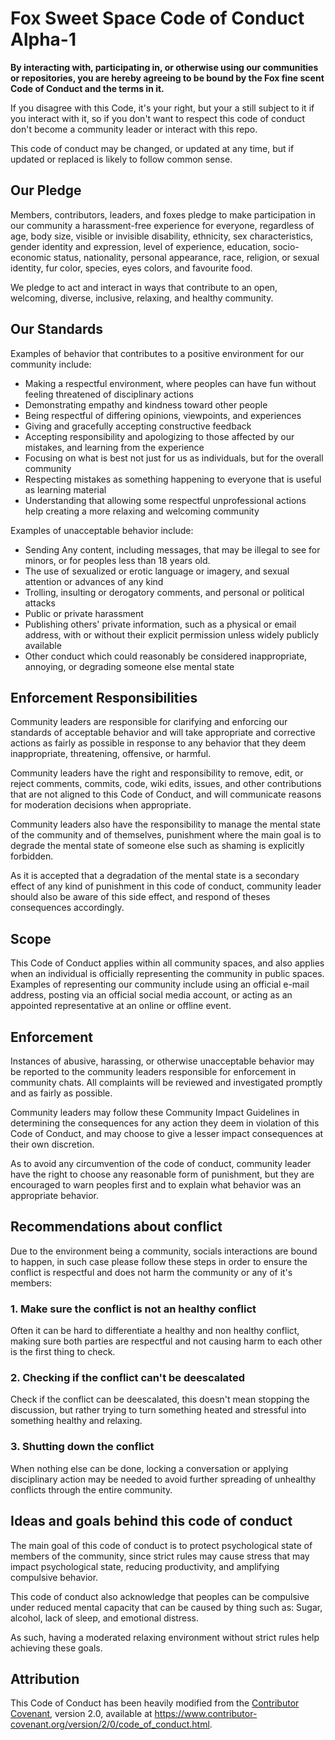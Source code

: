 # Fox Sweet Space Code of Conduct Alpha-1

**By interacting with, participating in, or otherwise using our communities or repositories, 
you are hereby agreeing to be bound by the Fox fine scent Code of Conduct and the terms in it.**

If you disagree with this Code, it's your right, but your a still subject to it if you interact 
with it, so if you don't want to respect this code of conduct don't become a community leader or
interact with this repo.

This code of conduct may be changed, or updated at any time, but if updated or replaced is
likely to follow common sense.

## Our Pledge

Members, contributors, leaders, and foxes pledge to make participation in our
community a harassment-free experience for everyone, regardless of age, body
size, visible or invisible disability, ethnicity, sex characteristics, gender
identity and expression, level of experience, education, socio-economic status,
nationality, personal appearance, race, religion, or sexual identity, fur color,
species, eyes colors, and favourite food.

We pledge to act and interact in ways that contribute to an open, welcoming,
diverse, inclusive, relaxing, and healthy community.

## Our Standards

Examples of behavior that contributes to a positive environment for our
community include:

* Making a respectful environment, where peoples can have fun without 
  feeling threatened of disciplinary actions
* Demonstrating empathy and kindness toward other people
* Being respectful of differing opinions, viewpoints, and experiences
* Giving and gracefully accepting constructive feedback
* Accepting responsibility and apologizing to those affected by our mistakes,
  and learning from the experience
* Focusing on what is best not just for us as individuals, but for the
  overall community
* Respecting mistakes as something happening to everyone that is useful as
  learning material
* Understanding that allowing some respectful unprofessional actions help
  creating a more relaxing and welcoming community

Examples of unacceptable behavior include:

* Sending Any content, including messages, that may be illegal to see for minors, 
  or for peoples less than 18 years old.
* The use of sexualized or erotic language or imagery, and sexual attention or
  advances of any kind
* Trolling, insulting or derogatory comments, and personal or political attacks
* Public or private harassment
* Publishing others' private information, such as a physical or email address, 
  with or without their explicit permission unless widely publicly available
* Other conduct which could reasonably be considered inappropriate, annoying,
  or degrading someone else mental state

## Enforcement Responsibilities

Community leaders are responsible for clarifying and enforcing our standards of
acceptable behavior and will take appropriate and corrective actions as fairly as
possible in response to any behavior that they deem inappropriate, threatening, 
offensive, or harmful.

Community leaders have the right and responsibility to remove, edit, or reject
comments, commits, code, wiki edits, issues, and other contributions that are
not aligned to this Code of Conduct, and will communicate reasons for moderation
decisions when appropriate.

Community leaders also have the responsibility to manage the mental state of 
the community and of themselves, punishment where the main goal is to degrade
the mental state of someone else such as shaming is explicitly forbidden.

As it is accepted that a degradation of the mental state is a secondary effect
of any kind of punishment in this code of conduct, community leader should also
be aware of this side effect, and respond of theses consequences accordingly.

## Scope

This Code of Conduct applies within all community spaces, and also applies when
an individual is officially representing the community in public spaces.
Examples of representing our community include using an official e-mail address,
posting via an official social media account, or acting as an appointed
representative at an online or offline event.

## Enforcement

Instances of abusive, harassing, or otherwise unacceptable behavior may be
reported to the community leaders responsible for enforcement in community chats.
All complaints will be reviewed and investigated promptly and as fairly as possible.

Community leaders may follow these Community Impact Guidelines in determining
the consequences for any action they deem in violation of this Code of Conduct,
and may choose to give a lesser impact consequences at their own discretion.

As to avoid any circumvention of the code of conduct, community leader have the
right to choose any reasonable form of punishment, but they are encouraged
to warn peoples first and to explain what behavior was an appropriate behavior.

## Recommendations about conflict

Due to the environment being a community, socials interactions are bound to happen,
in such case please follow these steps in order to ensure the conflict is respectful 
and does not harm the community or any of it's members:

### 1. Make sure the conflict is not an healthy conflict

Often it can be hard to differentiate a healthy and non healthy conflict,
making sure both parties are respectful and not causing harm to each other 
is the first thing to check.

### 2. Checking if the conflict can't be deescalated

Check if the conflict can be deescalated, this doesn't mean stopping the 
discussion, but rather trying to turn something heated and stressful into 
something healthy and relaxing.

### 3. Shutting down the conflict

When nothing else can be done, locking a conversation or applying disciplinary 
action may be needed to avoid further spreading of unhealthy conflicts through 
the entire community.

## Ideas and goals behind this code of conduct

The main goal of this code of conduct is to protect psychological state of 
members of the community, since strict rules may cause stress that may impact
psychological state, reducing productivity, and amplifying compulsive behavior.

This code of conduct also acknowledge that peoples can be compulsive under
reduced mental capacity that can be caused by thing such as: Sugar, alcohol,
lack of sleep, and emotional distress.

As such, having a moderated relaxing environment without strict rules help 
achieving these goals.

## Attribution

This Code of Conduct has been heavily modified from the [Contributor Covenant][homepage],
version 2.0, available at
https://www.contributor-covenant.org/version/2/0/code_of_conduct.html.

[homepage]: https://www.contributor-covenant.org
